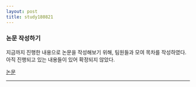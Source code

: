 ```yaml
---
layout: post
title: study180821
---
```


<h3>논문 작성하기</h3>
지금까지 진행한 내용으로 논문을 작성해보기 위해, 팀원들과 모여 목차를 작성하였다.   
아직 진행되고 있는 내용들이 있어 확정되지 않았다.

[논문](https://1drv.ms/w/s!AihotqYZBBl3iCRxxR6rKKQoZT5m)
* * *
